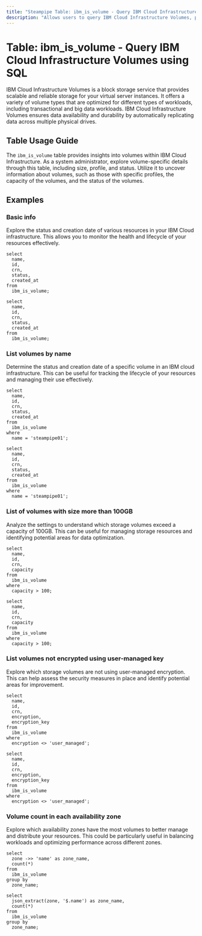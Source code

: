 ```yaml
---
title: "Steampipe Table: ibm_is_volume - Query IBM Cloud Infrastructure Volumes using SQL"
description: "Allows users to query IBM Cloud Infrastructure Volumes, providing insights into volume details including size, profile, and status."
---
```


# Table: ibm_is_volume - Query IBM Cloud Infrastructure Volumes using SQL

IBM Cloud Infrastructure Volumes is a block storage service that provides scalable and reliable storage for your virtual server instances. It offers a variety of volume types that are optimized for different types of workloads, including transactional and big data workloads. IBM Cloud Infrastructure Volumes ensures data availability and durability by automatically replicating data across multiple physical drives.

## Table Usage Guide

The `ibm_is_volume` table provides insights into volumes within IBM Cloud Infrastructure. As a system administrator, explore volume-specific details through this table, including size, profile, and status. Utilize it to uncover information about volumes, such as those with specific profiles, the capacity of the volumes, and the status of the volumes.

## Examples

### Basic info
Explore the status and creation date of various resources in your IBM Cloud infrastructure. This allows you to monitor the health and lifecycle of your resources effectively.

```sql+postgres
select
  name,
  id,
  crn,
  status,
  created_at
from
  ibm_is_volume;
```

```sql+sqlite
select
  name,
  id,
  crn,
  status,
  created_at
from
  ibm_is_volume;
```

### List volumes by name
Determine the status and creation date of a specific volume in an IBM cloud infrastructure. This can be useful for tracking the lifecycle of your resources and managing their use effectively.

```sql+postgres
select
  name,
  id,
  crn,
  status,
  created_at
from
  ibm_is_volume
where
  name = 'steampipe01';
```

```sql+sqlite
select
  name,
  id,
  crn,
  status,
  created_at
from
  ibm_is_volume
where
  name = 'steampipe01';
```

### List of volumes with size more than 100GB
Analyze the settings to understand which storage volumes exceed a capacity of 100GB. This can be useful for managing storage resources and identifying potential areas for data optimization.

```sql+postgres
select
  name,
  id,
  crn,
  capacity
from
  ibm_is_volume
where
  capacity > 100;
```

```sql+sqlite
select
  name,
  id,
  crn,
  capacity
from
  ibm_is_volume
where
  capacity > 100;
```

### List volumes not encrypted using user-managed key
Explore which storage volumes are not using user-managed encryption. This can help assess the security measures in place and identify potential areas for improvement.

```sql+postgres
select
  name,
  id,
  crn,
  encryption,
  encryption_key
from
  ibm_is_volume
where
  encryption <> 'user_managed';
```

```sql+sqlite
select
  name,
  id,
  crn,
  encryption,
  encryption_key
from
  ibm_is_volume
where
  encryption <> 'user_managed';
```

### Volume count in each availability zone
Explore which availability zones have the most volumes to better manage and distribute your resources. This could be particularly useful in balancing workloads and optimizing performance across different zones.

```sql+postgres
select
  zone ->> 'name' as zone_name,
  count(*)
from
  ibm_is_volume
group by
  zone_name;
```

```sql+sqlite
select
  json_extract(zone, '$.name') as zone_name,
  count(*)
from
  ibm_is_volume
group by
  zone_name;
```
